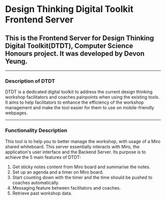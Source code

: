 # Design Thinking Digital Toolkit Frontend Server

## This is the Frontend Server for Design Thinking Digital Toolkit(DTDT), Computer Science Honours project. It was developed by Devon Yeung.

---

### Description of DTDT

DTDT is a dedicated digital toolkit to address the current design thinking workshop facilitators and coaches painpoints when using the existing tools. It aims to help facilitators to enhance the efficiency of the workshop management and make the tool easier for them to use on mobile-friendly webpages.

---

### Functionality Description

This tool is to help you to better manage the workshop, with usage of a Miro shared whiteboard. This server essentially interacts with Miro, the application's user interface and the Backend Server. Its purpose is to achieve the 5 main features of DTDT:

1. Get sticky notes content from Miro board and summarise the notes.
2. Set up an agenda and a timer on Miro board.
3. Start counting down with the timer and the time should be pushed to coaches automatically.
4. Messaging feature between facilitators and coaches.
5. Retrieve past workshop data.
